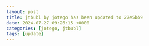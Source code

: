 ```yaml
---
layout: post
title: jtbubl by jotego has been updated to 27e5bb9
date: 2024-07-27 09:26:15 +0000
categories: [jotego, jtbubl]
tags: [update]
---
```


